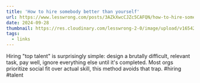```yaml
---
title: 'How to hire somebody better than yourself'
url: https://www.lesswrong.com/posts/3AZkXwcCJZc5CAFQN/how-to-hire-somebody-better-than-yourself
date: 2024-09-28
thumbnail: https://res.cloudinary.com/lesswrong-2-0/image/upload/v1654295382/new_mississippi_river_fjdmww.jpg
tags:
  - links
---
```


Hiring "top talent" is surprisingly simple: design a brutally difficult, relevant task, pay well, ignore everything else until it's completed. Most orgs prioritize social fit over actual skill, this method avoids that trap. #hiring #talent
